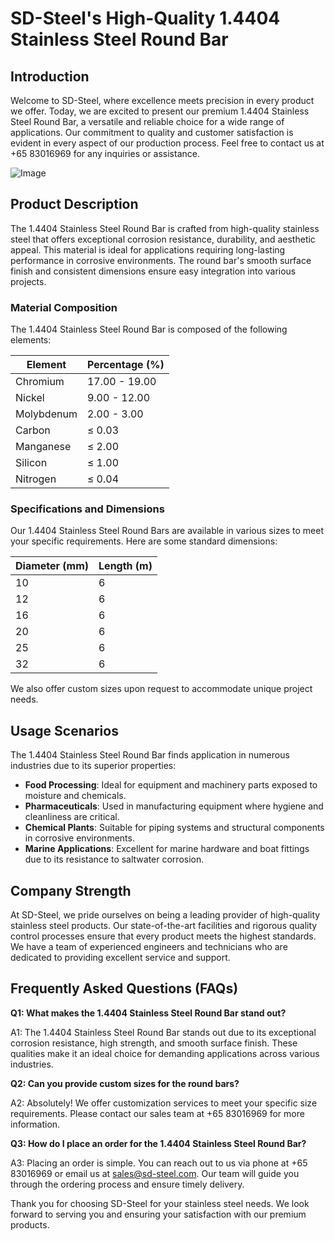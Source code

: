# SD-Steel's High-Quality 1.4404 Stainless Steel Round Bar

## Introduction

Welcome to SD-Steel, where excellence meets precision in every product we offer. Today, we are excited to present our premium 1.4404 Stainless Steel Round Bar, a versatile and reliable choice for a wide range of applications. Our commitment to quality and customer satisfaction is evident in every aspect of our production process. Feel free to contact us at +65 83016969 for any inquiries or assistance.

![Image](https://github.com/user-attachments/assets/2567258e-e124-4816-932d-1809bd27ef0b)

## Product Description

The 1.4404 Stainless Steel Round Bar is crafted from high-quality stainless steel that offers exceptional corrosion resistance, durability, and aesthetic appeal. This material is ideal for applications requiring long-lasting performance in corrosive environments. The round bar's smooth surface finish and consistent dimensions ensure easy integration into various projects.

### Material Composition

The 1.4404 Stainless Steel Round Bar is composed of the following elements:

| Element | Percentage (%) |
|---------|----------------|
| Chromium | 17.00 - 19.00  |
| Nickel   | 9.00 - 12.00   |
| Molybdenum | 2.00 - 3.00 |
| Carbon  | ≤ 0.03         |
| Manganese | ≤ 2.00        |
| Silicon | ≤ 1.00         |
| Nitrogen | ≤ 0.04        |

### Specifications and Dimensions

Our 1.4404 Stainless Steel Round Bars are available in various sizes to meet your specific requirements. Here are some standard dimensions:

| Diameter (mm) | Length (m) |
|---------------|------------|
| 10            | 6          |
| 12            | 6          |
| 16            | 6          |
| 20            | 6          |
| 25            | 6          |
| 32            | 6          |

We also offer custom sizes upon request to accommodate unique project needs.

## Usage Scenarios

The 1.4404 Stainless Steel Round Bar finds application in numerous industries due to its superior properties:

- **Food Processing**: Ideal for equipment and machinery parts exposed to moisture and chemicals.
- **Pharmaceuticals**: Used in manufacturing equipment where hygiene and cleanliness are critical.
- **Chemical Plants**: Suitable for piping systems and structural components in corrosive environments.
- **Marine Applications**: Excellent for marine hardware and boat fittings due to its resistance to saltwater corrosion.

## Company Strength

At SD-Steel, we pride ourselves on being a leading provider of high-quality stainless steel products. Our state-of-the-art facilities and rigorous quality control processes ensure that every product meets the highest standards. We have a team of experienced engineers and technicians who are dedicated to providing excellent service and support.

## Frequently Asked Questions (FAQs)

**Q1: What makes the 1.4404 Stainless Steel Round Bar stand out?**

A1: The 1.4404 Stainless Steel Round Bar stands out due to its exceptional corrosion resistance, high strength, and smooth surface finish. These qualities make it an ideal choice for demanding applications across various industries.

**Q2: Can you provide custom sizes for the round bars?**

A2: Absolutely! We offer customization services to meet your specific size requirements. Please contact our sales team at +65 83016969 for more information.

**Q3: How do I place an order for the 1.4404 Stainless Steel Round Bar?**

A3: Placing an order is simple. You can reach out to us via phone at +65 83016969 or email us at sales@sd-steel.com. Our team will guide you through the ordering process and ensure timely delivery.

Thank you for choosing SD-Steel for your stainless steel needs. We look forward to serving you and ensuring your satisfaction with our premium products.